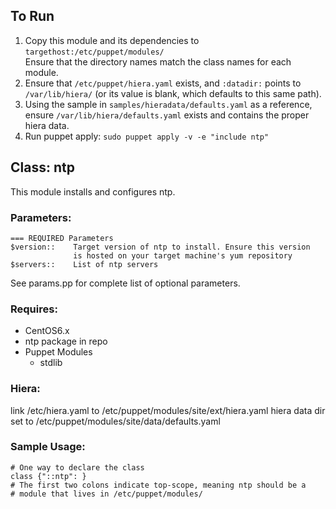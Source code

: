 ## To Run
1. Copy this module and its dependencies to `targethost:/etc/puppet/modules/`     
Ensure that the directory names match the class names for each module.
2. Ensure that `/etc/puppet/hiera.yaml` exists, and `:datadir:` points to
`/var/lib/hiera/` (or its value is blank, which defaults to this same path).
3. Using the sample in `samples/hieradata/defaults.yaml` as a reference,
ensure `/var/lib/hiera/defaults.yaml` exists and contains the proper hiera data.
4. Run puppet apply: `sudo puppet apply -v -e "include ntp"`


## Class: ntp

This module installs and configures ntp.

### Parameters:

```
=== REQUIRED Parameters
$version::    Target version of ntp to install. Ensure this version
              is hosted on your target machine's yum repository
$servers::    List of ntp servers
```

See params.pp for complete list of optional parameters.

### Requires:

+ CentOS6.x     
+ ntp package in repo     
+ Puppet Modules
    - stdlib

### Hiera:
   link /etc/hiera.yaml to /etc/puppet/modules/site/ext/hiera.yaml
   hiera data dir set to /etc/puppet/modules/site/data/defaults.yaml

### Sample Usage:
    # One way to declare the class
    class {"::ntp": }
    # The first two colons indicate top-scope, meaning ntp should be a 
    # module that lives in /etc/puppet/modules/

